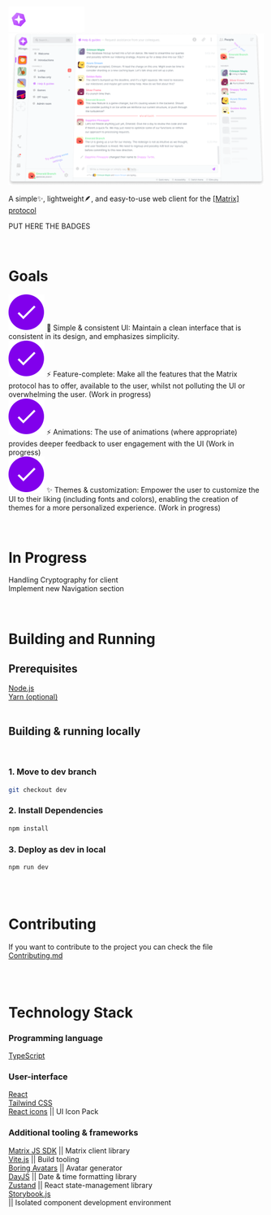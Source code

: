 <link rel="stylesheet" href="src\styles\readme.css">

<div class="readme-main">
  <img width="150" alt="Mirage's logo" src="./public/logo-white.svg" />
  <img alt="User-interface preview" src="./github/preview.png" />
  <p class="description-container">A simple✨, lightweight🪶, and easy-to-use web client for the
  <a href="https://matrix.org">[Matrix] protocol</a>
  </p>
  <div>PUT HERE THE BADGES</div>
  <div class="divider"></div>
</div>

<br>
<br>

# Goals

<div class="goals">

<div>
  <img class="circle-check" alt="Circle check" src="public\icons\readme\check-list.svg">
  <span>📐 Simple & consistent UI: Maintain a clean interface that  is consistent in its design,
  and emphasizes simplicity.</span>
</div>

<div>
  <img class="circle-check" alt="Circle check" src="public\icons\readme\check-list.svg">
  <span>⚡ Feature-complete: Make all the features that the Matrix protocol has to offer, available to
  the user, whilst not polluting the UI or overwhelming the user. (Work in progress)</span>
</div>

<div>
  <img class="circle-check" alt="Circle check" src="public\icons\readme\check-list.svg">
  <span>⚡ Animations: The use of animations (where appropriate) provides deeper feedback to user
  engagement with the UI (Work in progress)</span>
</div>

<div>
  <img class="circle-check" alt="Circle check" src="public\icons\readme\check-list.svg">
  <span>✨ Themes & customization: Empower the user to customize the UI to their liking (including fonts and colors),
  enabling the creation of themes for a more personalized experience. (Work in progress)</span>
</div>

</div>

<br>
<div class="divider"></div>
<br>

# In Progress

<div class="circle-list-item">
  <div class="circle"></div>
  <span>Handling Cryptography for client</span>
</div>

<div class="circle-list-item">
  <div class="circle"></div>
  <span>Implement new Navigation section</span>
</div>

<br>
<div class="divider"></div>
<br>

# Building and Running

## Prerequisites

<div class="circle-list-item">
  <div class="circle-outline"></div>
  <a href="https://nodejs.org/en">Node.js</a>
</div>

<div class="circle-list-item">
  <div class="circle-outline"></div>
  <a href="https://yarnpkg.com/">Yarn (optional)</a>
</div>

<br>

## Building & running locally

<br>

### 1. Move to dev branch

```bash
git checkout dev
```

### 2. Install Dependencies

```bash
npm install
```

### 3. Deploy as dev in local

```bash
npm run dev
```

<br>
<div class="divider"></div>
<br>

# Contributing

<p>If you want to contribute to the project you can check the file <a href="Contributing.md">Contributing.md</a></p>

<br>
<div class="divider"></div>
<br>

# Technology Stack

<div class="technology-stack">
  <div class="technology-section">
    <h3>Programming language</h3>
    <div class="circle-list-item">
      <div class="circle-outline"></div>
      <a href="https://www.typescriptlang.org/">TypeScript</a>
    </div>
  </div>

  <div class="technology-section">
    <h3>User-interface</h3>
    <div class="circle-list-item">
      <div class="circle-outline"></div>
      <a href="https://reactjs.org/">React</a>
    </div>
    <div class="circle-list-item">
      <div class="circle-outline"></div>
      <a href="https://tailwindcss.com/docs/">Tailwind CSS</a>
    </div>
    <div class="circle-list-item">
      <div class="circle-outline"></div>
      <a href="https://react-icons.github.io/react-icons/">React icons</a>
      <span>|| UI Icon Pack<span>
    </div>
  </div>

  <div class="technology-section">
  <h3>Additional tooling & frameworks</h3>
    <div class="circle-list-item">
      <div class="circle-outline"></div>
      <a href="https://github.com/matrix-org/">Matrix JS SDK</a>
      <span>|| Matrix client library<span>
    </div>
    <div class="circle-list-item">
      <div class="circle-outline"></div>
      <a href="https://vitejs.dev/">Vite.js</a>
      <span>|| Build tooling<span>
    </div>
    <div class="circle-list-item">
      <div class="circle-outline"></div>
      <a href="https://github.com/boringdesigners/boring-avatars">Boring Avatars</a>
      <span>|| Avatar generator<span>
    </div>
    <div class="circle-list-item">
      <div class="circle-outline"></div>
      <a href="https://day.js.org/">DayJS</a>
      <span>|| Date & time formatting library<span>
    </div>
    <div class="circle-list-item">
      <div class="circle-outline"></div>
      <a href="https://github.com/pmndrs/zustand">Zustand</a>
      <span>|| React state-management library<span>
    </div>
    <div class="circle-list-header">
      <div class="circle-list-item">
        <div class="circle-outline"></div>
        <a href="https://storybook.js.org/">Storybook.js</a>
      </div>
       <span>|| Isolated component development environment<span>
    </div>
  </div>
</div>
